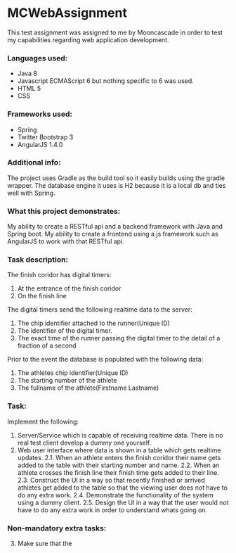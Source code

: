 # MCWebAssignment
This test assignment was assigned to me by Mooncascade in order to test my capabilities regarding web application development.

### Languages used: 
* Java 8
* Javascript ECMAScript 6 but nothing specific to 6 was used.
* HTML 5
* CSS

### Frameworks used:
* Spring
* Twitter Bootstrap 3
* AngularJS 1.4.0

### Additional info:
The project uses Gradle as the build tool so it easily builds using the gradle wrapper. The database engine it uses is H2 because it is a local db and ties well with Spring.

### What this project demonstrates:
My ability to create a RESTful api and a backend framework with Java and Spring boot. My ability to create a frontend using a js framework such as AngularJS to work with that RESTful api. 

### Task description:
The finish coridor has  digital timers: 
1. At the entrance of the finish coridor
2. On the finish line

The digital timers send the following realtime data to the server:
1. The chip identifier attached to the runner(Unique ID)
2. The identifier of the digital timer.
3. The exact time of the runner passing the digital timer to the detail of a fraction of a second

Prior to the event the database is populated with the following data:
1. The athletes chip identifier(Unique ID)
2. The starting number of the athlete
3. The fullname of the athlete(Firstname Lastname)

### Task:
Implement the following:
1. Server/Service which is capable of receiving realtime data. There is no real test client develop a dummy one yourself.
2. Web user interface where data is shown in a table which gets realtime updates.
2.1. When an athlete enters the finish coridor their name gets added to the table with their starting number and name.
2.2. When an athlete crosses the finish line their finish time gets added to their line.
2.3. Construct the UI in a way so that recently finished or arrived athletes get added to the table so that the viewing user does not have to do any extra work.
2.4. Demonstrate the functionality of the system using a dummy client.
2.5. Design the UI in a way that the user would not have to do any extra work in order to understand whats going on.

### Non-mandatory extra tasks:
3. Make sure that the 
